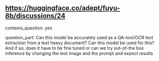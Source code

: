 ## https://huggingface.co/adept/fuyu-8b/discussions/24

contains_question: yes

question_part: Can this model be accurately used as a QA-tool/OCR text extraction from a text heavy document? Can this model be used for this? And if so, does it have to be fine tuned or can we try out-of-the box inference by changing the test image and the prompt and expect results